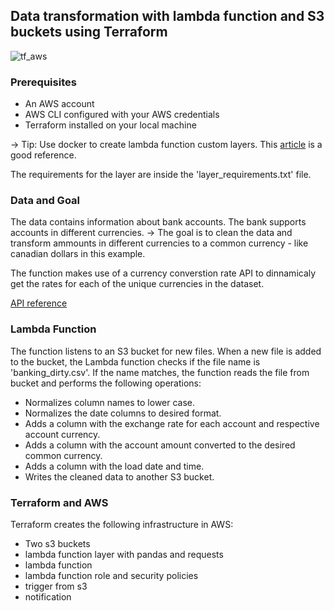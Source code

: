 ## Data transformation with lambda function and S3 buckets using Terraform

![tf_aws](https://github.com/davidrochabio/terraform_aws_lambda_s3/assets/62852893/d4ca4942-0020-4444-a2df-b27bf9924c68)

### Prerequisites
- An AWS account
- AWS CLI configured with your AWS credentials
- Terraform installed on your local machine

-> Tip: Use docker to create lambda function custom layers. This [article](https://medium.com/simform-engineering/creating-lambda-layers-made-easy-with-docker-a-developers-guide-3bcfcf32d7c3) is a good reference.

The requirements for the layer are inside the 'layer_requirements.txt' file.

### Data and Goal
The data contains information about bank accounts. The bank supports accounts in different currencies.
-> The goal is to clean the data and transform ammounts in different currencies to a common currency - like canadian dollars in this example.

The function makes use of a currency converstion rate API to dinnamicaly get the rates for each of the unique currencies in the dataset.

[API reference](https://www.exchangerate-api.com/docs/free)

### Lambda Function
The function listens to an S3 bucket for new files.
When a new file is added to the bucket, the Lambda function checks if the file name is 'banking_dirty.csv'.
If the name matches, the function reads the file from bucket and performs the following operations:
- Normalizes column names to lower case.
- Normalizes the date columns to desired format.
- Adds a column with the exchange rate for each account and respective account currency.
- Adds a column with the account amount converted to the desired common currency.
- Adds a column with the load date and time.
- Writes the cleaned data to another S3 bucket.

### Terraform and AWS 
Terraform creates the following infrastructure in AWS:
- Two s3 buckets
- lambda function layer with pandas and requests
- lambda function
- lambda function role and security policies
- trigger from s3
- notification
